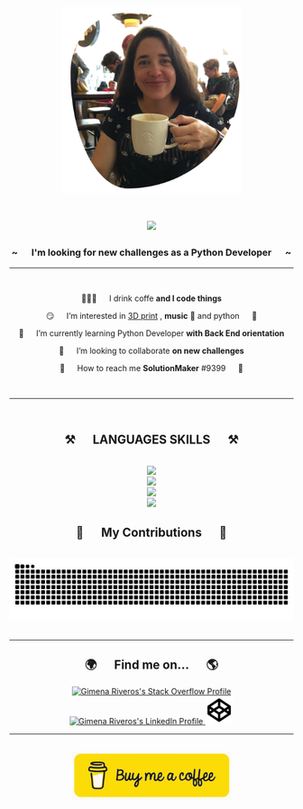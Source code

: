 <div align="center" >
   <img src="https://raw.githubusercontent.com/Gimena-Riveros/AllYouNeedIs.../main/AboutMe/photoReadmeGitHubMini_withoutBkGrN.png" align="center" width="320" />
   
</div>
<h1 align="center">
      <img src="https://readme-typing-svg.herokuapp.com?font=Fira+Code&weight=500&size=38&duration=4000&pause=700&color=1ED6A6&center=true&vCenter=true&random=false&width=500&height=60&lines=Hi+there!+%F0%9F%91%8B;I'm+Gimena+Riveros+%F0%9F%91%A9%F0%9F%8F%BB%E2%80%8D%F0%9F%92%BB" width="500" />
</h1>
<div>
   <h3 align="center"> ~ &emsp; I'm looking for new challenges as a Python Developer &emsp; ~</h3>
   <hr> <br>
</div>

<div align="center" size="20px">
   
  👩🏻‍💻 &emsp; I drink coffe **and I code things**  

  😏 &emsp; I’m interested in <a href="https://instagram.com/design_house_3d?utm_medium=copy_link" target="_blank" > 3D print</a> , **music** 🎹 and python &emsp; 🐍 

  🌱 &emsp; I’m currently learning Python Developer **with Back End orientation** 

  🔭 &emsp; I’m looking to collaborate **on new challenges**

  👾 &emsp; How to reach me **SolutionMaker** #9399 &emsp; 🖖 
</div>
<br> <hr> <br>
<h2 align="center"> ⚒️ &emsp; LANGUAGES SKILLS &emsp; ⚒ </h2>
<br/>
<div align="center"> 
   <img src="https://skillicons.dev/icons?i=react,bootstrap,vscode,html,css,github,latex,md,git,eclipse,js,stackoverflow,sqlite,regex&perline=7" />
   <br>
   <img src="https://skillicons.dev/icons?i=nodejs,python,angular,typescript,postgres,firebase,flask,mongodb,java,django&perline=5" />
   <br>
   <img src="https://skillicons.dev/icons?i=mysql,c,obsidian&perline=3" />
   <br>
   <img src="https://skillicons.dev/icons?i=linux&perline=1" />
   <br>
</div>

<div align="center">
  <h2>🐍 &emsp; My Contributions &emsp; 🐍</h2>
  <br>
    <img alt="snake eating my contributions" src="https://raw.githubusercontent.com/Gimena-Riveros/Gimena-Riveros/57f5b5da471d5289bc482a7a09461fa727397840/github-contribution-grid-snake.svg" />
<br/>
</div>


<br> 
<hr>
<h2 align="center">🌍 &emsp; Find me on... &emsp; 🌎 </h2>
<div align="center">

  <a href="https://stackoverflow.com/users/20037931/solution-maker?tab=profile">
    <img src="https://www.vectorlogo.zone/logos/stackoverflow/stackoverflow-icon.svg" alt="Gimena Riveros's Stack Overflow Profile" height="50" width="50">
  </a>
  
  <a href="https://www.linkedin.com/" target="blank">
    <img src="https://www.vectorlogo.zone/logos/linkedin/linkedin-icon.svg" alt="Gimena Riveros's LinkedIn Profile" height="50" width="50">
  </a>

  <a href="https://codepen.io/gimena-riveros" target="_blank" >
       <img src="https://raw.githubusercontent.com/Gimena-Riveros/AllYouNeedIs.../77e1cb1e8906619bdde0403d6ac77afc6a6d254b/Logos/codepen.svg" alt="Gimena Riveros's Codeopen Profile" height="50" width="50" target="_blank">
   </a>
</div>

<!---
<hr> <br>
<h3 align="center">Visit count    👀</h3>
<hr>
<div align="center">
   <img src="https://profile-counter.glitch.me/{Gimena-Riveros}/count.svg" alt="GimenaRiveros :: Visitor's Count" />
</div>
<br/><br/>
--->
<hr/>

<br/>
<div align="center">
   <a href='https://www.buymeacoffee.com/designhouse3d' target='_blank'><img height='86' style='border:0px;height:86px;' src='https://raw.githubusercontent.com/Gimena-Riveros/AllYouNeedIs.../ef92a5e6a6da253fa12a92d5bfb8dcb4c59407c8/Logos/buymeacoffee.svg' border='0' alt='Buy Me a Coffee at buymeacoffee.com' />
   </a>
</div>
<!---
Gimena-Riveros/Gimena-Riveros is a ✨ special ✨ repository because its `README.md` (this file) appears on your GitHub profile.
You can click the Preview link to take a look at your changes.
--->
